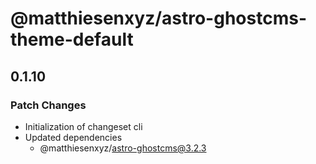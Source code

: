 # @matthiesenxyz/astro-ghostcms-theme-default

## 0.1.10

### Patch Changes

- Initialization of changeset cli
- Updated dependencies
  - @matthiesenxyz/astro-ghostcms@3.2.3
